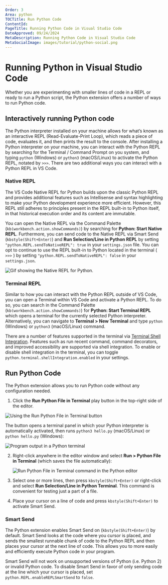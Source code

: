 ```yaml
---
Order: 3
Area: python
TOCTitle: Run Python Code
ContentId:
PageTitle: Running Python Code in Visual Studio Code
DateApproved: 09/24/2024
MetaDescription: Running Python Code in Visual Studio Code
MetaSocialImage: images/tutorial/python-social.png
---
```


# Running Python in Visual Studio Code

Whether you are experimenting with smaller lines of code in a REPL or ready to run a Python script, the Python extension offers a number of ways to run Python code.

## Interactively running Python code

The Python interpreter installed on your machine allows for what’s known as an interactive REPL (Read-Evaluate-Print Loop), which reads a piece of code, evaluates it, and then prints the result to the console. After installing a Python interpreter on your machine, you can interact with the Python REPL by searching for the Terminal / Command Prompt on you system, and typing `python` (Windows) or `python3` (macOS/Linux) to activate the Python REPL, notated by `>>>`. There are two additional ways you can interact with a Python REPL in VS Code.

### Native REPL

The VS Code Native REPL for Python builds upon the classic Python REPL and provides additional features such as Intellisense and syntax highlighting to make your Python development experience more efficient. However, this REPL still adheres to principles present in the REPL built-in to Python itself, in that historical execution order and its content are immutable.

You can open the Native REPL via the Command Palette (`kb(workbench.action.showCommands)`) by searching for **Python: Start Native REPL**. Furthermore, you can send code to the Native REPL via Smart Send (`kbstyle(Shift+Enter)`) and **Run Selection/Line in Python REPL** by setting `"python.REPL.sendToNativeREPL": true` in your `settings.json` file. You can opt to continue to use the REPL built-in to Python located in the terminal ( `>>>` ) by setting `"python.REPL.sendToNativeREPL": false` in your `settings.json`.

![Gif showing the Native REPL for Python.](/docs/python/images/shared/nativeREPL-demo.gif)

### Terminal REPL

Similar to how you can interact with the Python REPL outside of VS Code, you can open a Terminal within VS Code and activate a Python REPL. To do so, you can search in the Command Palette (`kb(workbench.action.showCommands)`) for **Python: Start Terminal REPL** which opens a terminal for the currently selected Python interpreter. Alternatively, you can navigate to **Terminal > New Terminal** and type `python` (Windows) or `python3` (macOS/Linux) command.

There are a number of features supported in the terminal via [Terminal Shell Integration](https://code.visualstudio.com/docs/terminal/shell-integration). Features such as run recent command, command decorators, and improved accessibility are supported via shell integration. To enable or disable shell integration in the terminal, you can toggle `python.terminal.shellIntegration.enabled` in your settings.

## Run Python Code

The Python extension allows you to run Python code without any configuration needed.

1. Click the **Run Python File in Terminal** play button in the top-right side of the editor.

![Using the Run Python File in Terminal button](images/tutorial/run-python-file-in-terminal-button.png)

The button opens a terminal panel in which your Python interpreter is automatically activated, then runs `python3 hello.py` (macOS/Linux) or `python hello.py` (Windows):

![Program output in a Python terminal](images/tutorial/output-in-terminal.png)

2. Right-click anywhere in the editor window and select **Run > Python File in Terminal** (which saves the file automatically):

   ![Run Python File in Terminal command in the Python editor](images/tutorial/run-python-file-in-terminal.png)

3. Select one or more lines, then press `kbstyle(Shift+Enter)` or right-click and select **Run Selection/Line in Python Terminal**. This command is convenient for testing just a part of a file.

4. Place your cursor on a line of code and press `kbstyle(Shift+Enter)` to activate Smart Send.

### Smart Send

The Python extension enables Smart Send on (`kbstyle(Shift+Enter)`) by default. Smart Send looks at the code where you cursor is placed, and sends the smallest runnable chunk of code to the Python REPL and then places your cursor at the next line of code. This allows you to more easily and efficiently execute Python code in your program.

Smart Send will not work on unsupported versions of Python (i.e. Python 2) or invalid Python code. To disable Smart Send in favor of only sending code at the line which your cursor is placed, set `python.REPL.enableREPLSmartSend` to `false`.
